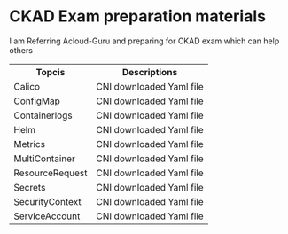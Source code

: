 <h1>CKAD Exam preparation materials</h1>
<p>I am Referring Acloud-Guru and preparing for CKAD exam which can help others</p>




<table>
  <tr>
    <th>Topcis</th>
    <th>Descriptions</th>
  </tr>
  <tr>
    <td>Calico</td>
    <td>CNI downloaded Yaml file</td>
  </tr>
    <tr>
    <td>ConfigMap</td>
    <td>CNI downloaded Yaml file</td>
  </tr>
    <tr>
    <td>Containerlogs</td>
    <td>CNI downloaded Yaml file</td>
  </tr>
    <tr>
    <td>Helm</td>
    <td>CNI downloaded Yaml file</td>
  </tr>
    <tr>
    <td>Metrics</td>
    <td>CNI downloaded Yaml file</td>
  </tr>
  <tr>
    <td>MultiContainer</td>
    <td>CNI downloaded Yaml file</td>
  </tr>
    <tr>
    <td>ResourceRequest</td>
    <td>CNI downloaded Yaml file</td>
  </tr>
    <tr>
    <td>Secrets</td>
    <td>CNI downloaded Yaml file</td>
  </tr>
    <tr>
    <td>SecurityContext</td>
    <td>CNI downloaded Yaml file</td>
  </tr>
    <tr>
    <td>ServiceAccount</td>
    <td>CNI downloaded Yaml file</td>
  </tr>
</table>